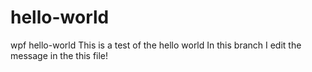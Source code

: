# hello-world
wpf hello-world 
This is a test of the hello world 
In this branch  I edit the message  in the this file!
